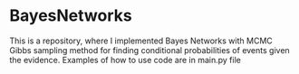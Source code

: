 # BayesNetworks

This is a repository, where I implemented Bayes Networks with MCMC Gibbs sampling method for finding conditional probabilities of events given the evidence.
Examples of how to use code are in main.py file
